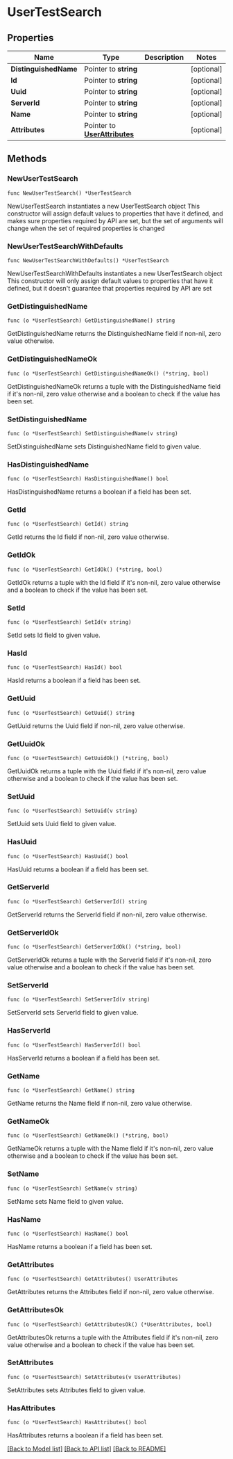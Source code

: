 # UserTestSearch

## Properties

Name | Type | Description | Notes
------------ | ------------- | ------------- | -------------
**DistinguishedName** | Pointer to **string** |  | [optional] 
**Id** | Pointer to **string** |  | [optional] 
**Uuid** | Pointer to **string** |  | [optional] 
**ServerId** | Pointer to **string** |  | [optional] 
**Name** | Pointer to **string** |  | [optional] 
**Attributes** | Pointer to [**UserAttributes**](UserAttributes.md) |  | [optional] 

## Methods

### NewUserTestSearch

`func NewUserTestSearch() *UserTestSearch`

NewUserTestSearch instantiates a new UserTestSearch object
This constructor will assign default values to properties that have it defined,
and makes sure properties required by API are set, but the set of arguments
will change when the set of required properties is changed

### NewUserTestSearchWithDefaults

`func NewUserTestSearchWithDefaults() *UserTestSearch`

NewUserTestSearchWithDefaults instantiates a new UserTestSearch object
This constructor will only assign default values to properties that have it defined,
but it doesn't guarantee that properties required by API are set

### GetDistinguishedName

`func (o *UserTestSearch) GetDistinguishedName() string`

GetDistinguishedName returns the DistinguishedName field if non-nil, zero value otherwise.

### GetDistinguishedNameOk

`func (o *UserTestSearch) GetDistinguishedNameOk() (*string, bool)`

GetDistinguishedNameOk returns a tuple with the DistinguishedName field if it's non-nil, zero value otherwise
and a boolean to check if the value has been set.

### SetDistinguishedName

`func (o *UserTestSearch) SetDistinguishedName(v string)`

SetDistinguishedName sets DistinguishedName field to given value.

### HasDistinguishedName

`func (o *UserTestSearch) HasDistinguishedName() bool`

HasDistinguishedName returns a boolean if a field has been set.

### GetId

`func (o *UserTestSearch) GetId() string`

GetId returns the Id field if non-nil, zero value otherwise.

### GetIdOk

`func (o *UserTestSearch) GetIdOk() (*string, bool)`

GetIdOk returns a tuple with the Id field if it's non-nil, zero value otherwise
and a boolean to check if the value has been set.

### SetId

`func (o *UserTestSearch) SetId(v string)`

SetId sets Id field to given value.

### HasId

`func (o *UserTestSearch) HasId() bool`

HasId returns a boolean if a field has been set.

### GetUuid

`func (o *UserTestSearch) GetUuid() string`

GetUuid returns the Uuid field if non-nil, zero value otherwise.

### GetUuidOk

`func (o *UserTestSearch) GetUuidOk() (*string, bool)`

GetUuidOk returns a tuple with the Uuid field if it's non-nil, zero value otherwise
and a boolean to check if the value has been set.

### SetUuid

`func (o *UserTestSearch) SetUuid(v string)`

SetUuid sets Uuid field to given value.

### HasUuid

`func (o *UserTestSearch) HasUuid() bool`

HasUuid returns a boolean if a field has been set.

### GetServerId

`func (o *UserTestSearch) GetServerId() string`

GetServerId returns the ServerId field if non-nil, zero value otherwise.

### GetServerIdOk

`func (o *UserTestSearch) GetServerIdOk() (*string, bool)`

GetServerIdOk returns a tuple with the ServerId field if it's non-nil, zero value otherwise
and a boolean to check if the value has been set.

### SetServerId

`func (o *UserTestSearch) SetServerId(v string)`

SetServerId sets ServerId field to given value.

### HasServerId

`func (o *UserTestSearch) HasServerId() bool`

HasServerId returns a boolean if a field has been set.

### GetName

`func (o *UserTestSearch) GetName() string`

GetName returns the Name field if non-nil, zero value otherwise.

### GetNameOk

`func (o *UserTestSearch) GetNameOk() (*string, bool)`

GetNameOk returns a tuple with the Name field if it's non-nil, zero value otherwise
and a boolean to check if the value has been set.

### SetName

`func (o *UserTestSearch) SetName(v string)`

SetName sets Name field to given value.

### HasName

`func (o *UserTestSearch) HasName() bool`

HasName returns a boolean if a field has been set.

### GetAttributes

`func (o *UserTestSearch) GetAttributes() UserAttributes`

GetAttributes returns the Attributes field if non-nil, zero value otherwise.

### GetAttributesOk

`func (o *UserTestSearch) GetAttributesOk() (*UserAttributes, bool)`

GetAttributesOk returns a tuple with the Attributes field if it's non-nil, zero value otherwise
and a boolean to check if the value has been set.

### SetAttributes

`func (o *UserTestSearch) SetAttributes(v UserAttributes)`

SetAttributes sets Attributes field to given value.

### HasAttributes

`func (o *UserTestSearch) HasAttributes() bool`

HasAttributes returns a boolean if a field has been set.


[[Back to Model list]](../README.md#documentation-for-models) [[Back to API list]](../README.md#documentation-for-api-endpoints) [[Back to README]](../README.md)


